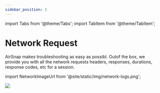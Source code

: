 ```yaml
---
sidebar_position: 3
---
```


import Tabs from '@theme/Tabs';
import TabItem from '@theme/TabItem';

# Network Request

AirSnap makes troubleshooting as easy as possibl. Outof the box, we provide you with all the network requests headers, responses, durations, response codes, etc for a session.

import NetworkImageUrl from '@site/static/img/network-logs.png';

<img src={NetworkImageUrl} />
